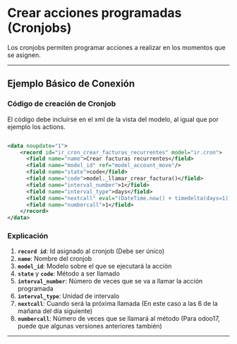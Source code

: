 # Crear acciones programadas (Cronjobs)

Los cronjobs permiten programar acciones a realizar en los momentos que se asignen.



---

## Ejemplo Básico de Conexión

### Código de creación de Cronjob
El código debe incluirse en el xml de la vista del modelo, al igual que por ejemplo los actions.

~~~xml

<data noupdate="1">
    <record id="ir_cron_crear_facturas_recurrentes" model="ir.cron">
      <field name="name">Crear facturas recurrentes</field>
      <field name="model_id" ref="model_account_move"/>
      <field name="state">code</field>
      <field name="code">model._llamar_crear_factura()</field>
      <field name="interval_number">1</field>
      <field name="interval_type">days</field>
      <field name="nextcall" eval="(DateTime.now() + timedelta(days=1)).strftime('%Y-%m-%d 06:00:00')"/>
      <field name="numbercall">1</field>
    </record>
</data>
~~~

### Explicación
1. **`record id`**: Id asignado al cronjob (Debe ser único)
2. **`name`**: Nombre del cronjob
3. **`model_id`**: Modelo sobre el que se ejecutará la acción
4. **`state`** y **`code`**: Método a ser llamado
5. **`interval_number`**: Número de veces que se va a llamar la acción programada
6. **`interval_type`**: Unidad de intervalo
7. **`nextcall`**: Cuando será la próxima llamada (En este caso a las 6 de la mañana del día siguiente)
8. **`numbercall`**: Número de veces que se llamará al método (Para odoo17, puede que algunas versiones anteriores también)
---
